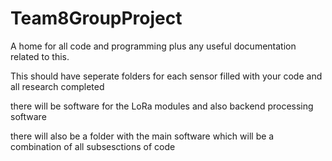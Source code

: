 # Team8GroupProject
A home for all code and programming plus any useful documentation related to this.

This should have seperate folders for each sensor filled with your code and all research completed

there will be software for the LoRa modules and also backend processing software

there will also be a folder with the main software which will be a combination of all subsesctions of code
